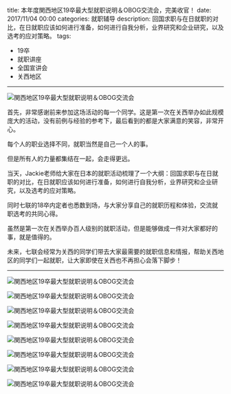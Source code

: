 title: 本年度関西地区19卒最大型就职说明＆OBOG交流会，完美收官！
date: 2017/11/04 00:00
categories: 就职辅导
description: 回国求职与在日就职的对比，在日就职应该如何进行准备，如何进行自我分析，业界研究和企业研究，以及选考的应对策略。
tags:
- 19卒
- 就职讲座
- 全国宣讲会
- 关西地区

---

![関西地区19卒最大型就职说明＆OBOG交流会](http://wx2.sinaimg.cn/mw690/a9a40e85gy1fl9lq77ql3j20p00dwwv4.jpg)

首先，非常感谢前来参加这场活动的每一个同学。这是第一次在关西举办如此规模庞大的活动，没有前例与经验的参考下，最后看到的都是大家满意的笑容，非常开心。

每个人的职业选择不同，就职当然是自己一个人的事。

但是所有人的力量都集结在一起，会走得更远。

当天，Jackie老师给大家在日本的就职活动梳理了一个大纲：回国求职与在日就职的对比，在日就职应该如何进行准备，如何进行自我分析，业界研究和企业研究，以及选考的应对策略。

同时七联的18卒内定者也悉数到场，与大家分享自己的就职历程和体验，交流就职选考的共同心得。

虽然是第一次在关西举办百人级别的就职活动，但是能够做成一件对大家都好的事，就是值得的。

未来，七联会经常为关西的同学们带去大家最需要的就职信息和情报，帮助关西地区的同学们一起就职，让大家即使在关西也不再担心会落下脚步！


---

![関西地区19卒最大型就职说明＆OBOG交流会](http://wx3.sinaimg.cn/mw690/a9a40e85gy1fl9lp7ayl2j20ip0p07hi.jpg)

![関西地区19卒最大型就职说明＆OBOG交流会](http://wx1.sinaimg.cn/mw690/a9a40e85gy1fl9lp5pcvpj20p00dwapz.jpg)

![関西地区19卒最大型就职说明＆OBOG交流会](http://wx4.sinaimg.cn/mw690/a9a40e85gy1fl9lpdvqw1j20p00dwgzv.jpg)

![関西地区19卒最大型就职说明＆OBOG交流会](http://photo.weibo.com/2846101125/photos/detail/photo_id/4171486339442679#4171486393977486)

![関西地区19卒最大型就职说明＆OBOG交流会](http://wx2.sinaimg.cn/mw690/a9a40e85gy1fl9lpgzssxj20p00dw4ai.jpg)

![関西地区19卒最大型就职说明＆OBOG交流会](http://wx1.sinaimg.cn/mw690/a9a40e85gy1fl9lplbszwj20p00dwar9.jpg)

![関西地区19卒最大型就职说明＆OBOG交流会](http://wx2.sinaimg.cn/mw690/a9a40e85gy1fl9lpugrvsj20p00dwwwl.jpg)

![関西地区19卒最大型就职说明＆OBOG交流会](http://wx1.sinaimg.cn/mw690/a9a40e85gy1fl9lrcc5bdj20p00dwwxt.jpg)

